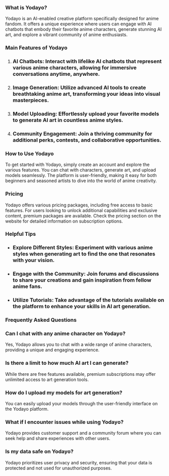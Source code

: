 ### What is Yodayo?

Yodayo is an AI-enabled creative platform specifically designed for anime fandom. It offers a unique experience where users can engage with AI chatbots that embody their favorite anime characters, generate stunning AI art, and explore a vibrant community of anime enthusiasts.

### Main Features of Yodayo

1. ### AI Chatbots: Interact with lifelike AI chatbots that represent various anime characters, allowing for immersive conversations anytime, anywhere.
2. ### Image Generation: Utilize advanced AI tools to create breathtaking anime art, transforming your ideas into visual masterpieces.
3. ### Model Uploading: Effortlessly upload your favorite models to generate AI art in countless anime styles.
4. ### Community Engagement: Join a thriving community for additional perks, contests, and collaborative opportunities.

### How to Use Yodayo

To get started with Yodayo, simply create an account and explore the various features. You can chat with characters, generate art, and upload models seamlessly. The platform is user-friendly, making it easy for both beginners and seasoned artists to dive into the world of anime creativity.

### Pricing

Yodayo offers various pricing packages, including free access to basic features. For users looking to unlock additional capabilities and exclusive content, premium packages are available. Check the pricing section on the website for detailed information on subscription options.

### Helpful Tips

- ### Explore Different Styles: Experiment with various anime styles when generating art to find the one that resonates with your vision.
- ### Engage with the Community: Join forums and discussions to share your creations and gain inspiration from fellow anime fans.
- ### Utilize Tutorials: Take advantage of the tutorials available on the platform to enhance your skills in AI art generation.

### Frequently Asked Questions

### Can I chat with any anime character on Yodayo?  
Yes, Yodayo allows you to chat with a wide range of anime characters, providing a unique and engaging experience.

### Is there a limit to how much AI art I can generate?  
While there are free features available, premium subscriptions may offer unlimited access to art generation tools.

### How do I upload my models for art generation?  
You can easily upload your models through the user-friendly interface on the Yodayo platform.

### What if I encounter issues while using Yodayo?  
Yodayo provides customer support and a community forum where you can seek help and share experiences with other users.

### Is my data safe on Yodayo?  
Yodayo prioritizes user privacy and security, ensuring that your data is protected and not used for unauthorized purposes.